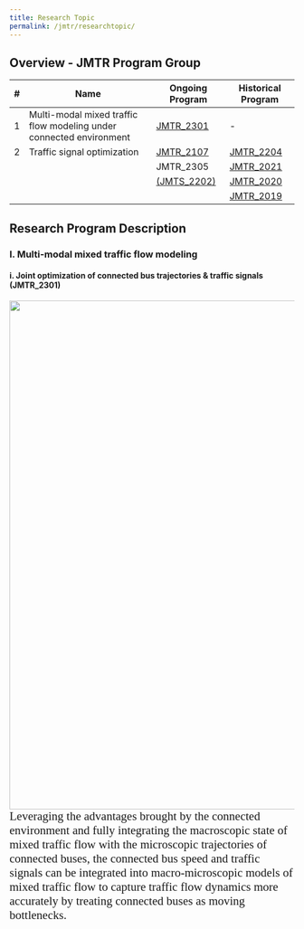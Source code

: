```yaml
---
title: Research Topic
permalink: /jmtr/researchtopic/
---
```


<style>
.intro{
font-family:times;
font-size:21px;
}
</style>

## Overview - JMTR Program Group
<table class="table table-striped table-hover ">
  <thead>
    <tr>
      <th>#</th>
      <th>Name</th>
      <th>Ongoing Program</th>
      <th>Historical Program</th>
    </tr>
  </thead>
  <tbody>
    <tr class="success">
      <td>1</td>
      <td>Multi-modal mixed traffic flow modeling under connected environment</td>
      <td><a href="#JMTR_2301">JMTR_2301</a></td>
      <td>-</td>
    </tr>
    <tr class="info">
      <td>2</td>
      <td>Traffic signal optimization</td>
      <td><a href="#JMTR_2107">JMTR_2107</a></td>
      <td><a href="#JMTR_2204">JMTR_2204</a></td>
    </tr>
    <tr class="info">
      <td> </td>
      <td> </td>
      <td>JMTR_2305</td>
      <td><a href="https://yunqing-jia.github.io/JTRC/jmtr/thesis/#JMTR_2021">JMTR_2021</a></td>
    </tr>
    <tr class="info">
      <td> </td>
      <td> </td>
      <td><a href="https://yunqing-jia.github.io/JTRC/jmts/experience/#jmts_2202">(JMTS_2202)</a></td>
      <td><a href="#JMTR_2020">JMTR_2020</a></td>
    </tr>
    <tr class="info">
      <td> </td>
      <td> </td>
      <td> </td>
      <td><a href="#JMTR_2019">JMTR_2019</a></td>
    </tr>
  </tbody>
</table>
<a name="JMTR_2301"/>
  
## Research Program Description
### I. Multi-modal mixed traffic flow modeling
#### i. Joint optimization of connected bus trajectories & traffic signals (JMTR_2301) 

<div class="container">
    <div class="row">
    <div class="col-md-9">
          <img src="/JTRC/jmtr/mtfm_ind.png" class="center" width='900'>
    </div>
    </div>
    <div class="row">
    <div class="col-md-9">
          <div class="intro">
            Leveraging the advantages brought by the connected environment and fully integrating the macroscopic state of mixed traffic flow with the microscopic trajectories of connected buses, the connected bus speed and traffic signals can be integrated into macro-microscopic models of mixed traffic flow to capture traffic flow dynamics more accurately by treating connected buses as moving bottlenecks.
          </div>
    </div>
    </div>
</div>





